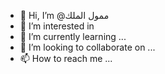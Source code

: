 - 👋 Hi, I’m @ممول الملك
- 👀 I’m interested in 
- 🌱 I’m currently learning ...
- 💞️ I’m looking to collaborate on ...
- 📫 How to reach me ...

<!---
Zianzian/Zianzian is a ✨ special ✨ repository because its `README.md` (this file) appears on your GitHub profile.
You can click the Preview link to take a look at your changes.
--->
